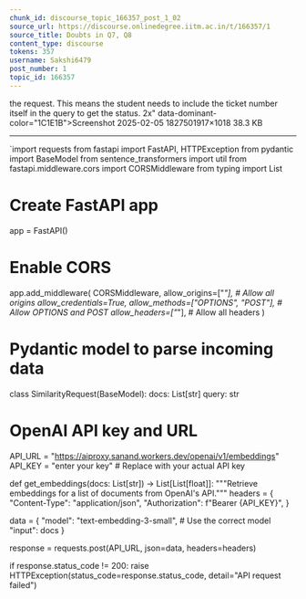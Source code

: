 ```yaml
---
chunk_id: discourse_topic_166357_post_1_02
source_url: https://discourse.onlinedegree.iitm.ac.in/t/166357/1
source_title: Doubts in Q7, Q8
content_type: discourse
tokens: 357
username: Sakshi6479
post_number: 1
topic_id: 166357
---
```


 the request. This means the student needs to include the ticket number itself in the query to get the status. 2x" data-dominant-color="1C1E1B">Screenshot 2025-02-05 1827501917×1018 38.3 KB

---

`import requests
from fastapi import FastAPI, HTTPException
from pydantic import BaseModel
from sentence_transformers import util
from fastapi.middleware.cors import CORSMiddleware
from typing import List

# Create FastAPI app
app = FastAPI()

# Enable CORS
app.add_middleware(
 CORSMiddleware,
 allow_origins=["*"], # Allow all origins
 allow_credentials=True,
 allow_methods=["OPTIONS", "POST"], # Allow OPTIONS and POST
 allow_headers=["*"], # Allow all headers
)

# Pydantic model to parse incoming data
class SimilarityRequest(BaseModel):
 docs: List[str]
 query: str

# OpenAI API key and URL
API_URL = "https://aiproxy.sanand.workers.dev/openai/v1/embeddings"
API_KEY = "enter your key" # Replace with your actual API key

def get_embeddings(docs: List[str]) -&gt; List[List[float]]:
 """Retrieve embeddings for a list of documents from OpenAI's API."""
 headers = {
 "Content-Type": "application/json",
 "Authorization": f"Bearer {API_KEY}",
 }
 
 data = {
 "model": "text-embedding-3-small", # Use the correct model
 "input": docs
 }

response = requests.post(API_URL, json=data, headers=headers)

if response.status_code != 200:
 raise HTTPException(status_code=response.status_code, detail="API request failed")
